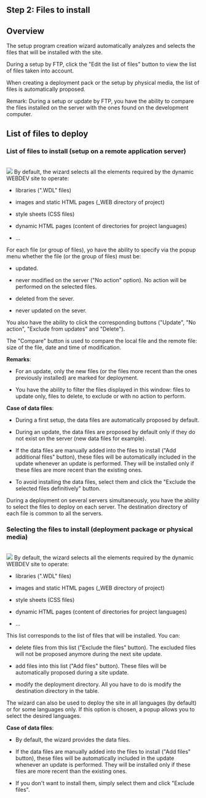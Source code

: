 


## Step 2: Files to install
			



<a name="NOTE1"></a>
<a name="NOTE1_1"></a>


## Overview
<a name="overview_ELTTEXTE000137"></a>
The setup program creation wizard automatically analyzes and selects the files that will be installed with the site.

During a setup by FTP, click the "Edit the list of files" button to view the list of files taken into account. 

When creating a deployment pack or the setup by physical media, the list of files is automatically proposed. 

Remark: During a setup or update by FTP, you have the ability to compare the files installed on the server with the ones found on the development computer.

<a name="NOTE2"></a>
<a name="NOTE2_1"></a>


## List of files to deploy
<a name="list_files_deploy_ELTTEXTE000161"></a>


### List of files to install (setup on a remote application server)
<a name="list_files_install_setup_remote_application_server_ELTPARAGRAPHE000024"></a>
<br>![](https://doc.pcsoft.fr/en-US/images/image.awp?langid=3&name=fichier_install_New.gif)
By default, the wizard selects all the elements required by the dynamic WEBDEV site to operate:

- libraries (".WDL" files)

- images and static HTML pages (_WEB directory of project)

- style sheets (CSS files)

- dynamic HTML pages (content of directories for project languages)

- ...




For each file (or group of files), yo have the ability to specify via the popup menu whether the file (or the group of files) must be: 

- updated. 

- never modified on the server ("No action" option). No action will be performed on the selected files. 

- deleted from the sever.

- never updated on the sever.


You also have the ability to click the corresponding buttons ("Update", "No action", "Exclude from updates" and "Delete").

The "Compare" button is used to compare the local file and the remote file: size of the file, date and time of modification.

**Remarks**: 

- For an update, only the new files (or the files more recent than the ones previously installed) are marked for deployment.

- You have the ability to filter the files displayed in this window: files to update only, files to delete, to exclude or with no action to perform.




**Case of data files**:

- During a first setup, the data files are automatically proposed by default.

- During an update, the data files are proposed by default only if they do not exist on the server (new data files for example).

- If the data files are manually added into the files to install ("Add additional files" button), these files will be automatically included in the update whenever an update is performed. They will be installed only if these files are more recent than the existing ones.

- To avoid installing the data files, select them and click the "Exclude the selected files definitively" button.




During a deployment on several servers simultaneously, you have the ability to select the files to deploy on each server. The destination directory of each file is common to all the servers.
<a name="NOTE3_2"></a>


### Selecting the files to install (deployment package or physical media)
<a name="selecting_the_files_install_deployment_package_physical_media_ELTPARAGRAPHE000065"></a>
<br>![](https://doc.pcsoft.fr/en-US/images/image.awp?langid=3&name=fichier_install_pack.gif)
By default, the wizard selects all the elements required by the dynamic WEBDEV site to operate:

- libraries (".WDL" files)

- images and static HTML pages (_WEB directory of project)

- style sheets (CSS files)

- dynamic HTML pages (content of directories for project languages)

- ...




This list corresponds to the list of files that will be installed. You can:

- delete files from this list ("Exclude the files" button). The excluded files will not be proposed anymore during the next site update. 

- add files into this list ("Add files" button). These files will be automatically proposed during a site update.

- modify the deployment directory. All you have to do is modify the destination directory in the table. 




The wizard can also be used to deploy the site in all languages (by default) or for some languages only. If this option is chosen, a popup allows you to select the desired languages.

**Case of data files**:

- By default, the wizard provides the data files.

- If the data files are manually added into the files to install ("Add files" button), these files will be automatically included in the update whenever an update is performed. They will be installed only if these files are more recent than the existing ones.

- If you don't want to install them, simply select them and click "Exclude files".





